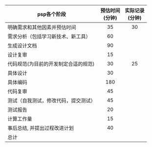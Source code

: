 psp各个阶段|预估时间</br>(分钟)|实际记录</br>(分钟)
--|:--:|:--:
明确需求和其他因素并预估时间|35|30
需求分析（包括学习新技术、新工具）|60|
生成设计文档|90|
设计复审|15|
代码规范(为目前的开发制定合适的规范)|30|25
具体设计|30|
具体编码|180|
代码复审|45|
测试（自我测试，修改代码，提交测试）|45|
测试报告|20|
计算工作量|15|
事后总结, 并提出过程改进计划|40|
总计||